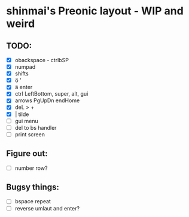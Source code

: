 # shinmai's Preonic layout - WIP and weird

## TODO:
- [x] obackspace - ctrlbSP
- [x] numpad
- [x] shifts
- [x] ö '
- [x] ä enter
- [x] ctrl LeftBottom, super, alt, gui
- [x] arrows PgUpDn endHome
- [x] deL > +
- [x] | tilde
- [ ] gui menu
- [ ] del to bs handler
- [ ] print screen

## Figure out:
- [ ] number row?

## Bugsy things:
- [ ] bspace repeat
- [ ] reverse umlaut and enter?